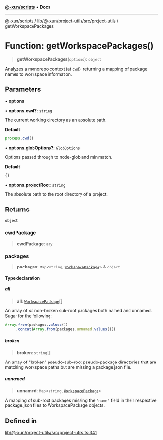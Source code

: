 [**@-xun/scripts**](../../../../../../README.md) • **Docs**

***

[@-xun/scripts](../../../../../../README.md) / [lib/@-xun/project-utils/src/project-utils](../README.md) / getWorkspacePackages

# Function: getWorkspacePackages()

> **getWorkspacePackages**(`options`): `object`

Analyzes a monorepo context (at `cwd`), returning a mapping of package names
to workspace information.

## Parameters

• **options**

• **options.cwd?**: `string`

The current working directory as an absolute path.

**Default**

```ts
process.cwd()
```

• **options.globOptions?**: `GlobOptions`

Options passed through to node-glob and minimatch.

**Default**

```ts
{}
```

• **options.projectRoot**: `string`

The absolute path to the root directory of a project.

## Returns

`object`

### cwdPackage

> **cwdPackage**: `any`

### packages

> **packages**: `Map`\<`string`, [`WorkspacePackage`](../type-aliases/WorkspacePackage.md)\> & `object`

#### Type declaration

##### all

> **all**: [`WorkspacePackage`](../type-aliases/WorkspacePackage.md)[]

An array of *all* non-broken sub-root packages both named and
unnamed. Sugar for the following:

```TypeScript
Array.from(packages.values())
     .concat(Array.from(packages.unnamed.values()))
```

##### broken

> **broken**: `string`[]

An array of "broken" pseudo-sub-root pseudo-package directories that
are matching workspace paths but are missing a package.json file.

##### unnamed

> **unnamed**: `Map`\<`string`, [`WorkspacePackage`](../type-aliases/WorkspacePackage.md)\>

A mapping of sub-root packages missing the `"name"` field in their
respective package.json files to WorkspacePackage objects.

## Defined in

[lib/@-xun/project-utils/src/project-utils.ts:341](https://github.com/Xunnamius/xscripts/blob/154567d6fca3f6cf244137e710b029af872e1d9e/lib/@-xun/project-utils/src/project-utils.ts#L341)

